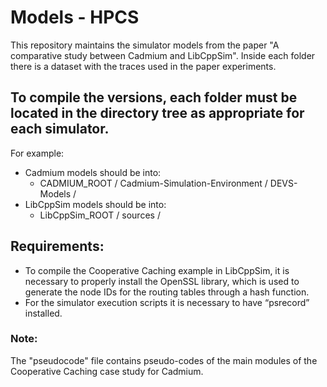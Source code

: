 # Models - HPCS

This repository maintains the simulator models from the paper "A comparative study between Cadmium and LibCppSim". Inside each folder there is a dataset with the traces used in the paper experiments.

## To compile the versions, each folder must be located in the directory tree as appropriate for each simulator.
For example:
- Cadmium models should be into:
   - CADMIUM_ROOT / Cadmium-Simulation-Environment / DEVS-Models /
- LibCppSim models should be into:
   - LibCppSim_ROOT / sources / 
   
## Requirements:
- To compile the Cooperative Caching example in LibCppSim, it is necessary to properly install the OpenSSL library, which is used to generate the node IDs for the routing tables through a hash function. 
- For the simulator execution scripts it is necessary to have “psrecord” installed. 

### Note: 
The "pseudocode" file contains pseudo-codes of the main modules of the Cooperative Caching case study for Cadmium. 


